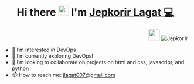 <h1 align="center">
  Hi there
  <img
    src="https://media.giphy.com/media/hvRJCLFzcasrR4ia7z/giphy.gif"
    width="28"
  />
  I'm <a href="https://x.com/jepkor1r">Jepkorir Lagat 💻</a>
</h1>



<p align="right">
  <img src="https://media.giphy.com/media/WUlplcMpOCEmTGBtBW/giphy.gif" width="30">
  <img src="https://komarev.com/ghpvc/?username=Jepkor1r&label=Profile%20views&color=0e75b6&style=flat" alt="Jepkor1r" />
</p>


- 👀 I’m interested in DevOps
- 🌱 I’m currently exploring DevOps! 
- 💞️ I’m looking to collaborate on projects on html and css, javascript, and python
- 📫 How to reach me: jlagat007@gmail.com

<!---
Jepkor1r/Jepkor1r is a ✨ special ✨ repository because its `README.md` (this file) appears on your GitHub profile.
You can click the Preview link to take a look at your changes.
--->
